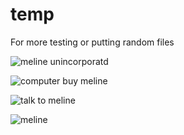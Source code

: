 # temp
For more testing or putting random files


![meline unincorporatd](https://github.com/user-attachments/assets/56a7d929-aa25-4245-b334-d8d42dasdas12c5e86)

![computer buy meline](https://github.com/user-attachments/assets/47fb4e3b-f815-4295-801c-18598ce819f5)

![talk to meline](https://github.com/user-attachments/assets/a02edf44-9d1b-45ae-8ffe-5d40693cc360)


![meline](https://github.com/user-attachments/assets/e0954382-1065-4684-9ce4-ccc6939cdaba)
